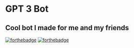 # GPT 3 Bot
## Cool bot I made for me and my friends

[![forthebadge](https://forthebadge.com/images/badges/fuck-it-ship-it.svg)](https://forthebadge.com)
[![forthebadge](https://forthebadge.com/images/badges/open-source.svg)](https://forthebadge.com)
